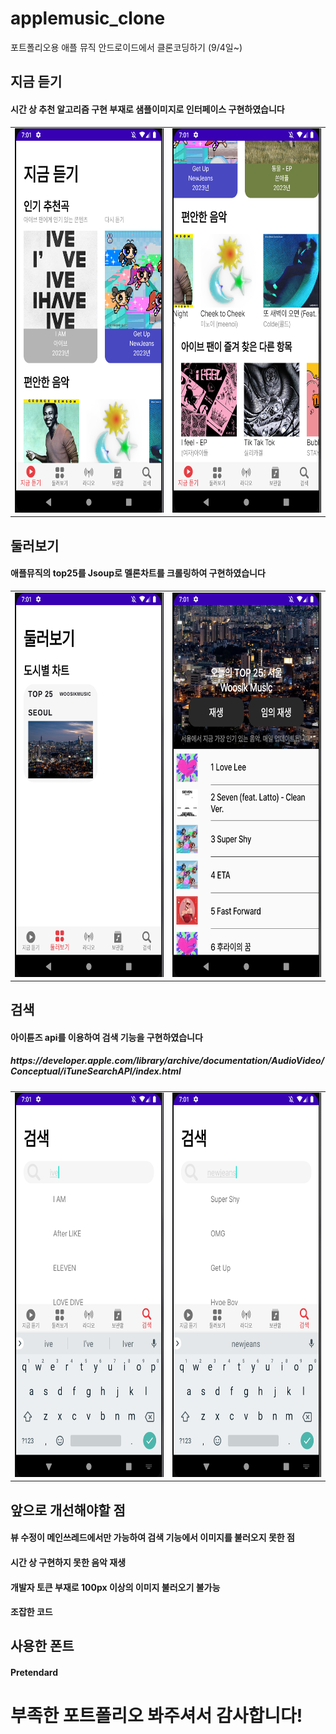 # applemusic_clone
포트폴리오용 애플 뮤직 안드로이드에서 클론코딩하기 (9/4일~)

<h2>지금 듣기</h2>
<h4>시간 상 추천 알고리즘 구현 부재로 샘플이미지로 인터페이스 구현하였습니다</h4>
<table>
  <tr>
    <td><img src="readmeimages/nowread.png" style = "width: 316px; height: 615px" /></td><td><img src="readmeimages/nowread2.png" style = "width: 316px; height: 615px" /></td>
  <tr>
</table>
<h2>둘러보기</h2>
<h4>애플뮤직의 top25를 Jsoup로 멜론차트를 크롤링하여 구현하였습니다</h4>
<table>
  <tr>
    <td><img src="readmeimages/lookaround.png" style = "width: 316px; height: 615px" /></td><td><img src="readmeimages/top25.png" style = "width: 316px; height: 615px" /></td>
  <tr>
</table>
<h2>검색</h2>
<h4>아이튠즈 api를 이용하여 검색 기능을 구현하였습니다</h4>
<h5>https://developer.apple.com/library/archive/documentation/AudioVideo/Conceptual/iTuneSearchAPI/index.html</h5>
<table>
  <tr>
    <td><img src="readmeimages/searchive.png" style = "width: 316px; height: 615px" /></td><td><img src="readmeimages/searchnewjeans.png" style = "width: 316px; height: 615px" /></td>
  <tr>
</table>

<h2>앞으로 개선해야할 점</h2>
<h4>뷰 수정이 메인쓰레드에서만 가능하여 검색 기능에서 이미지를 불러오지 못한 점</h4>
<h4>시간 상 구현하지 못한 음악 재생</h4>
<h4>개발자 토큰 부재로 100px 이상의 이미지 불러오기 불가능</h4>
<h4>조잡한 코드</h4>

<h2>사용한 폰트</h2>
<h4>Pretendard</h4>


<h1>부족한 포트폴리오 봐주셔서 감사합니다!</h1>
